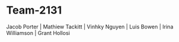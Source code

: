 # Team-2131
Jacob Porter |
Mathiew Tackitt |
Vinhky Nguyen |
Luis Bowen |
Irina Williamson |
Grant Hollosi
